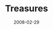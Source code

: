 ---
layout: music 
title: "Treasures"
date: 2008-02-29 
description: "Music from the Consumed journey."
audio: "http://s3.amazonaws.com/crossroadsaudiomessages/Treasures.mp3"
audio-duration: "04:14"
src: "http://s3.amazonaws.com/crossroads-media/images/legacy/content/DefaultVideoImage.jpg"
---